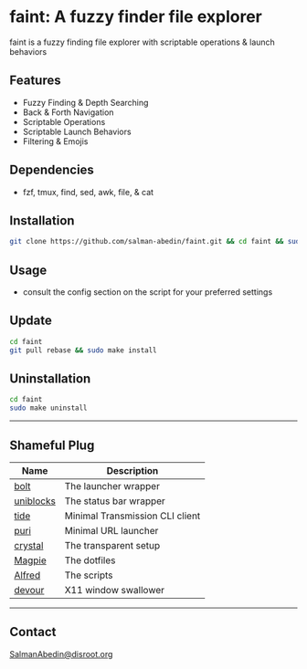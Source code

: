 # faint: A fuzzy finder file explorer

faint is a fuzzy finding file explorer with scriptable operations & launch behaviors

## Features

-  Fuzzy Finding & Depth Searching
-  Back & Forth Navigation
-  Scriptable Operations
-  Scriptable Launch Behaviors
-  Filtering & Emojis

## Dependencies

-  fzf, tmux, find, sed, awk, file, & cat

## Installation

```sh
git clone https://github.com/salman-abedin/faint.git && cd faint && sudo make install
```

## Usage

-  consult the config section on the script for your preferred settings

## Update

```sh
cd faint
git pull rebase && sudo make install
```

## Uninstallation

```sh
cd faint
sudo make uninstall
```

---

## Shameful Plug

| Name                                                    | Description                     |
| ------------------------------------------------------- | ------------------------------- |
| [bolt](https://github.com/salman-abedin/bolt)           | The launcher wrapper            |
| [uniblocks](https://github.com/salman-abedin/uniblocks) | The status bar wrapper          |
| [tide](https://github.com/salman-abedin/tide)           | Minimal Transmission CLI client |
| [puri](https://github.com/salman-abedin/puri)           | Minimal URL launcher            |
| [crystal](https://github.com/salman-abedin/crystal)     | The transparent setup           |
| [Magpie](https://github.com/salman-abedin/magpie)       | The dotfiles                    |
| [Alfred](https://github.com/salman-abedin/alfred)       | The scripts                     |
| [devour](https://github.com/salman-abedin/devour)       | X11 window swallower            |

---

## Contact

SalmanAbedin@disroot.org
